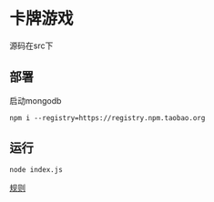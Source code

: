# 卡牌游戏

源码在src下

## 部署

启动mongodb

```
npm i --registry=https://registry.npm.taobao.org
```

## 运行

```
node index.js
```

[规则](rule.md)
